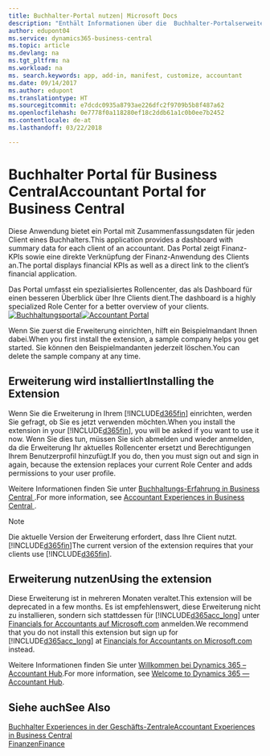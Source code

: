 ```yaml
---
title: Buchhalter-Portal nutzen| Microsoft Docs
description: "Enthält Informationen über die  Buchhalter-Portalserweiterung."
author: edupont04
ms.service: dynamics365-business-central
ms.topic: article
ms.devlang: na
ms.tgt_pltfrm: na
ms.workload: na
ms. search.keywords: app, add-in, manifest, customize, accountant
ms.date: 09/14/2017
ms.author: edupont
ms.translationtype: HT
ms.sourcegitcommit: e7dcdc0935a8793ae226dfc2f9709b5b8f487a62
ms.openlocfilehash: 0e7778f0a118280ef18c2ddb61a1c0b0ee7b2452
ms.contentlocale: de-at
ms.lasthandoff: 03/22/2018

---
```

# <a name="accountant-portal-for-business-central"></a><span data-ttu-id="47d49-103">Buchhalter Portal für  Business Central</span><span class="sxs-lookup"><span data-stu-id="47d49-103">Accountant Portal for Business Central</span></span>
<span data-ttu-id="47d49-104">Diese Anwendung bietet ein Portal mit Zusammenfassungsdaten für jeden Client eines Buchhalters.</span><span class="sxs-lookup"><span data-stu-id="47d49-104">This application provides a dashboard with summary data for each client of an accountant.</span></span> <span data-ttu-id="47d49-105">Das Portal zeigt Finanz-KPIs sowie eine direkte Verknüpfung der Finanz-Anwendung des Clients an.</span><span class="sxs-lookup"><span data-stu-id="47d49-105">The portal displays financial KPIs as well as a direct link to the client’s financial application.</span></span>  

<span data-ttu-id="47d49-106">Das Portal umfasst ein spezialisiertes Rollencenter, das als Dashboard für einen besseren Überblick über Ihre Clients dient.</span><span class="sxs-lookup"><span data-stu-id="47d49-106">The dashboard is a highly specialized Role Center for a better overview of your clients.</span></span>  
<span data-ttu-id="47d49-107">[![Buchhaltungsportal](./media/ui-extensions-accportal/accountant-portal.png)](https://go.microsoft.com/fwlink/?linkid=851257)</span><span class="sxs-lookup"><span data-stu-id="47d49-107">[![Accountant Portal](./media/ui-extensions-accportal/accountant-portal.png)](https://go.microsoft.com/fwlink/?linkid=851257)</span></span>

<span data-ttu-id="47d49-108">Wenn Sie zuerst die Erweiterung einrichten, hilft ein Beispielmandant Ihnen dabei.</span><span class="sxs-lookup"><span data-stu-id="47d49-108">When you first install the extension, a sample company helps you get started.</span></span> <span data-ttu-id="47d49-109">Sie können den Beispielmandanten jederzeit löschen.</span><span class="sxs-lookup"><span data-stu-id="47d49-109">You can delete the sample company at any time.</span></span>  

## <a name="installing-the-extension"></a><span data-ttu-id="47d49-110">Erweiterung wird installiert</span><span class="sxs-lookup"><span data-stu-id="47d49-110">Installing the Extension</span></span>
<span data-ttu-id="47d49-111">Wenn Sie die Erweiterung in Ihrem [!INCLUDE[d365fin](includes/d365fin_md.md)] einrichten, werden Sie gefragt, ob Sie es jetzt verwenden möchten.</span><span class="sxs-lookup"><span data-stu-id="47d49-111">When you install the extension in your [!INCLUDE[d365fin](includes/d365fin_md.md)], you will be asked if you want to use it now.</span></span> <span data-ttu-id="47d49-112">Wenn Sie dies tun, müssen Sie sich abmelden und wieder anmelden, da die Erweiterung Ihr aktuelles Rollencenter ersetzt und Berechtigungen Ihrem Benutzerprofil hinzufügt.</span><span class="sxs-lookup"><span data-stu-id="47d49-112">If you do, then you must sign out and sign in again, because the extension replaces your current Role Center and adds permissions to your user profile.</span></span>  

<span data-ttu-id="47d49-113">Weitere Informationen finden Sie unter [Buchhaltungs-Erfahrung in Business Central ](finance-accounting.md).</span><span class="sxs-lookup"><span data-stu-id="47d49-113">For more information, see [Accountant Experiences in Business Central ](finance-accounting.md).</span></span>  

> [!NOTE]  
>  <span data-ttu-id="47d49-114">Die aktuelle Version der Erweiterung erfordert,  dass Ihre Client nutzt. [!INCLUDE[d365fin](includes/d365fin_md.md)]</span><span class="sxs-lookup"><span data-stu-id="47d49-114">The current version of the extension requires that your clients use [!INCLUDE[d365fin](includes/d365fin_md.md)].</span></span>  

## <a name="using-the-extension"></a><span data-ttu-id="47d49-115">Erweiterung nutzen</span><span class="sxs-lookup"><span data-stu-id="47d49-115">Using the extension</span></span>
<span data-ttu-id="47d49-116">Diese Erweiterung ist in mehreren Monaten veraltet.</span><span class="sxs-lookup"><span data-stu-id="47d49-116">This extension will be deprecated in a few months.</span></span> <span data-ttu-id="47d49-117">Es ist empfehlenswert, diese Erweiterung nicht zu installieren, sondern sich stattdessen für [!INCLUDE[d365acc_long](includes/d365acc_long_md.md)] unter [Financials for Accountants auf Microsoft.com](https://www.microsoft.com/en-us/dynamics365/financial-insights-for-accountants) anmelden.</span><span class="sxs-lookup"><span data-stu-id="47d49-117">We recommend that you do not install this extension but sign up for [!INCLUDE[d365acc_long](includes/d365acc_long_md.md)] at [Financials for Accountants on Microsoft.com](https://www.microsoft.com/en-us/dynamics365/financial-insights-for-accountants) instead.</span></span>

<span data-ttu-id="47d49-118">Weitere Informationen finden Sie unter [Willkommen bei Dynamics 365 – Accountant Hub](/dynamics365/accountants/index).</span><span class="sxs-lookup"><span data-stu-id="47d49-118">For more information, see [Welcome to Dynamics 365 — Accountant Hub](/dynamics365/accountants/index).</span></span>  

## <a name="see-also"></a><span data-ttu-id="47d49-119">Siehe auch</span><span class="sxs-lookup"><span data-stu-id="47d49-119">See Also</span></span>
[<span data-ttu-id="47d49-120">Buchhalter Experiences in der Geschäfts-Zentrale</span><span class="sxs-lookup"><span data-stu-id="47d49-120">Accountant Experiences in Business Central </span></span>](finance-accounting.md)  
[<span data-ttu-id="47d49-121">Finanzen</span><span class="sxs-lookup"><span data-stu-id="47d49-121">Finance</span></span>](finance.md)  

